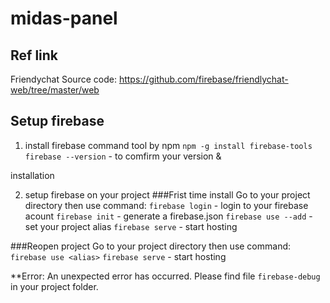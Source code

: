 # midas-panel

## Ref link
Friendychat Source code:
https://github.com/firebase/friendlychat-web/tree/master/web


## Setup firebase
1. install firebase command tool by npm
`npm -g install firebase-tools`
`firebase --version` - to comfirm your version & 

installation

2. setup firebase on your project
###Frist time install
Go to your project directory then use command:
`firebase login` - login to your firebase acount
`firebase init` - generate a firebase.json
`firebase use --add` - set your project alias
`firebase serve` - start hosting

###Reopen project
Go to your project directory then use command:
`firebase use <alias>`
`firebase serve` - start hosting

**Error: An unexpected error has occurred.
Please find file `firebase-debug` in your project folder.
